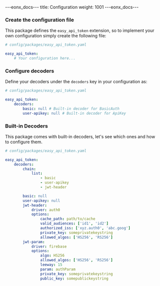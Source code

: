 ---eonx_docs---
title: Configuration
weight: 1001
---eonx_docs---

### Create the configuration file

This package defines the `easy_api_token` extension, so to implement your own configuration simply create the following
file:

```yaml
# config/packages/easy_api_token.yaml

easy_api_token:
    # Your configuration here...
```

### Configure decoders

Define your decoders under the `decoders` key in your configuration as:

```yaml
# config/packages/easy_api_token.yaml

easy_api_token:
    decoders:
        basic: null # Built-in decoder for BasicAuth
        user-apikey: null # Built-in decoder for ApiKey
```

### Built-in Decoders

This package comes with built-in decoders, let's see which ones and how to configure them.

```yaml
# config/packages/easy_api_token.yaml

easy_api_token:
    decoders:
        chain:
            list:
                - basic
                - user-apikey
                - jwt-header

        basic: null
        user-apikey: null
        jwt-header:
            driver: auth0
            options:
                cache_path: path/to/cache
                valid_audiences: ['id1', 'id2']
                authorized_iss: ['xyz.auth0', 'abc.goog']
                private_key: someprivatekeystring
                allowed_algos: ['HS256', 'RS256']
        jwt-param:
            driver: firebase
            options:
                algo: HS256
                allowed_algos: ['HS256', 'RS256']
                leeway: 15
                param: authParam
                private_key: someprivatekeystring
                public_key: somepublickeystring
```
